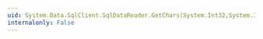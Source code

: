 ```yaml
---
uid: System.Data.SqlClient.SqlDataReader.GetChars(System.Int32,System.Int64,System.Char[],System.Int32,System.Int32)
internalonly: False
---
```

